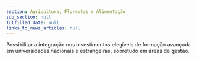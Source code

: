 ```yaml
---
section: Agricultura, Florestas e Alimentação
sub_section: null
fulfilled_date: null
links_to_news_articles: null
---
```


Possibilitar a integração nos investimentos elegíveis de formação avançada em universidades nacionais e estrangeiras, sobretudo em áreas de gestão.